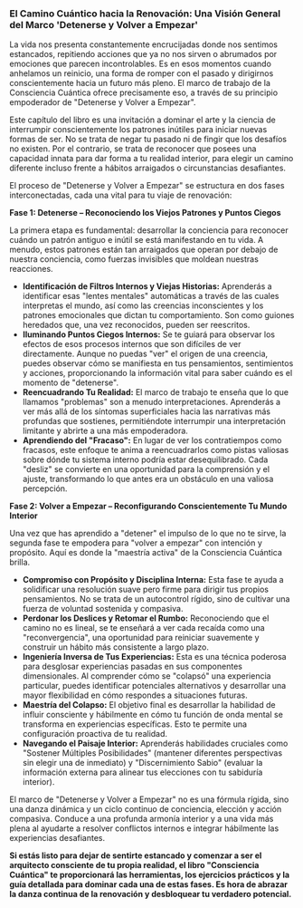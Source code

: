 ### El Camino Cuántico hacia la Renovación: Una Visión General del Marco 'Detenerse y Volver a Empezar'
La vida nos presenta constantemente encrucijadas donde nos sentimos estancados, repitiendo acciones que ya no nos sirven o abrumados por emociones que parecen incontrolables. Es en esos momentos cuando anhelamos un reinicio, una forma de romper con el pasado y dirigirnos conscientemente hacia un futuro más pleno. El marco de trabajo de la Consciencia Cuántica ofrece precisamente eso, a través de su principio empoderador de "Detenerse y Volver a Empezar".

Este capítulo del libro es una invitación a dominar el arte y la ciencia de interrumpir conscientemente los patrones inútiles para iniciar nuevas formas de ser. No se trata de negar tu pasado ni de fingir que los desafíos no existen. Por el contrario, se trata de reconocer que posees una capacidad innata para dar forma a tu realidad interior, para elegir un camino diferente incluso frente a hábitos arraigados o circunstancias desafiantes.

El proceso de "Detenerse y Volver a Empezar" se estructura en dos fases interconectadas, cada una vital para tu viaje de renovación:

**Fase 1: Detenerse – Reconociendo los Viejos Patrones y Puntos Ciegos**

La primera etapa es fundamental: desarrollar la conciencia para reconocer cuándo un patrón antiguo e inútil se está manifestando en tu vida. A menudo, estos patrones están tan arraigados que operan por debajo de nuestra conciencia, como fuerzas invisibles que moldean nuestras reacciones.

*   **Identificación de Filtros Internos y Viejas Historias:** Aprenderás a identificar esas "lentes mentales" automáticas a través de las cuales interpretas el mundo, así como las creencias inconscientes y los patrones emocionales que dictan tu comportamiento. Son como guiones heredados que, una vez reconocidos, pueden ser reescritos.
*   **Iluminando Puntos Ciegos Internos:** Se te guiará para observar los efectos de esos procesos internos que son difíciles de ver directamente. Aunque no puedas "ver" el origen de una creencia, puedes observar cómo se manifiesta en tus pensamientos, sentimientos y acciones, proporcionando la información vital para saber cuándo es el momento de "detenerse".
*   **Reencuadrando Tu Realidad:** El marco de trabajo te enseña que lo que llamamos "problemas" son a menudo interpretaciones. Aprenderás a ver más allá de los síntomas superficiales hacia las narrativas más profundas que sostienes, permitiéndote interrumpir una interpretación limitante y abrirte a una más empoderadora.
*   **Aprendiendo del "Fracaso":** En lugar de ver los contratiempos como fracasos, este enfoque te anima a reencuadrarlos como pistas valiosas sobre dónde tu sistema interno podría estar desequilibrado. Cada "desliz" se convierte en una oportunidad para la comprensión y el ajuste, transformando lo que antes era un obstáculo en una valiosa percepción.

**Fase 2: Volver a Empezar – Reconfigurando Conscientemente Tu Mundo Interior**

Una vez que has aprendido a "detener" el impulso de lo que no te sirve, la segunda fase te empodera para "volver a empezar" con intención y propósito. Aquí es donde la "maestría activa" de la Consciencia Cuántica brilla.

*   **Compromiso con Propósito y Disciplina Interna:** Esta fase te ayuda a solidificar una resolución suave pero firme para dirigir tus propios pensamientos. No se trata de un autocontrol rígido, sino de cultivar una fuerza de voluntad sostenida y compasiva.
*   **Perdonar los Deslices y Retomar el Rumbo:** Reconociendo que el camino no es lineal, se te enseñará a ver cada recaída como una "reconvergencia", una oportunidad para reiniciar suavemente y construir un hábito más consistente a largo plazo.
*   **Ingeniería Inversa de Tus Experiencias:** Esta es una técnica poderosa para desglosar experiencias pasadas en sus componentes dimensionales. Al comprender cómo se "colapsó" una experiencia particular, puedes identificar potenciales alternativos y desarrollar una mayor flexibilidad en cómo respondes a situaciones futuras.
*   **Maestría del Colapso:** El objetivo final es desarrollar la habilidad de influir consciente y hábilmente en cómo tu función de onda mental se transforma en experiencias específicas. Esto te permite una configuración proactiva de tu realidad.
*   **Navegando el Paisaje Interior:** Aprenderás habilidades cruciales como "Sostener Múltiples Posibilidades" (mantener diferentes perspectivas sin elegir una de inmediato) y "Discernimiento Sabio" (evaluar la información externa para alinear tus elecciones con tu sabiduría interior).

El marco de "Detenerse y Volver a Empezar" no es una fórmula rígida, sino una danza dinámica y un ciclo continuo de conciencia, elección y acción compasiva. Conduce a una profunda armonía interior y a una vida más plena al ayudarte a resolver conflictos internos e integrar hábilmente las experiencias desafiantes.

**Si estás listo para dejar de sentirte estancado y comenzar a ser el arquitecto consciente de tu propia realidad, el libro "Consciencia Cuántica" te proporcionará las herramientas, los ejercicios prácticos y la guía detallada para dominar cada una de estas fases. Es hora de abrazar la danza continua de la renovación y desbloquear tu verdadero potencial.**